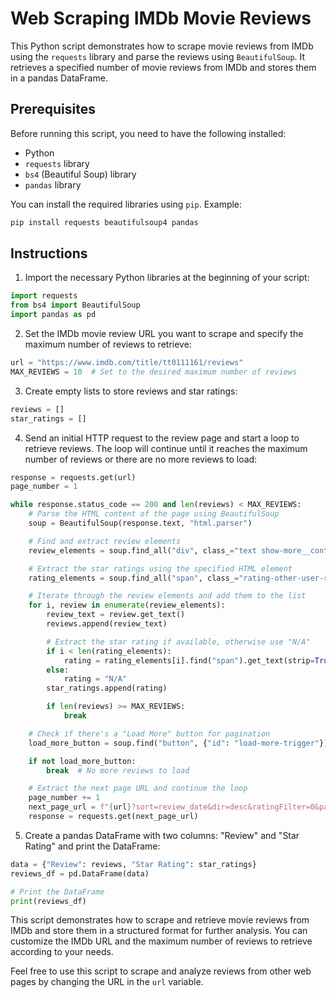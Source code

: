 
# Web Scraping IMDb Movie Reviews

This Python script demonstrates how to scrape movie reviews from IMDb using the `requests` library and parse the reviews using `BeautifulSoup`. It retrieves a specified number of movie reviews from IMDb and stores them in a pandas DataFrame.

## Prerequisites

Before running this script, you need to have the following installed:

- Python
- `requests` library
- `bs4` (Beautiful Soup) library
- `pandas` library

You can install the required libraries using `pip`. Example:

```bash
pip install requests beautifulsoup4 pandas
```

## Instructions

1. Import the necessary Python libraries at the beginning of your script:

```python
import requests
from bs4 import BeautifulSoup
import pandas as pd
```

2. Set the IMDb movie review URL you want to scrape and specify the maximum number of reviews to retrieve:

```python
url = "https://www.imdb.com/title/tt0111161/reviews"
MAX_REVIEWS = 10  # Set to the desired maximum number of reviews
```

3. Create empty lists to store reviews and star ratings:

```python
reviews = []
star_ratings = []
```

4. Send an initial HTTP request to the review page and start a loop to retrieve reviews. The loop will continue until it reaches the maximum number of reviews or there are no more reviews to load:

```python
response = requests.get(url)
page_number = 1

while response.status_code == 200 and len(reviews) < MAX_REVIEWS:
    # Parse the HTML content of the page using BeautifulSoup
    soup = BeautifulSoup(response.text, "html.parser")

    # Find and extract review elements
    review_elements = soup.find_all("div", class_="text show-more__control")

    # Extract the star ratings using the specified HTML element
    rating_elements = soup.find_all("span", class_="rating-other-user-rating")

    # Iterate through the review elements and add them to the list
    for i, review in enumerate(review_elements):
        review_text = review.get_text()
        reviews.append(review_text)

        # Extract the star rating if available, otherwise use "N/A"
        if i < len(rating_elements):
            rating = rating_elements[i].find("span").get_text(strip=True)
        else:
            rating = "N/A"
        star_ratings.append(rating)

        if len(reviews) >= MAX_REVIEWS:
            break

    # Check if there's a "Load More" button for pagination
    load_more_button = soup.find("button", {"id": "load-more-trigger"})

    if not load_more_button:
        break  # No more reviews to load

    # Extract the next page URL and continue the loop
    page_number += 1
    next_page_url = f"{url}?sort=review_date&dir=desc&ratingFilter=0&page={page_number}"
    response = requests.get(next_page_url)
```

5. Create a pandas DataFrame with two columns: "Review" and "Star Rating" and print the DataFrame:

```python
data = {"Review": reviews, "Star Rating": star_ratings}
reviews_df = pd.DataFrame(data)

# Print the DataFrame
print(reviews_df)
```

This script demonstrates how to scrape and retrieve movie reviews from IMDb and store them in a structured format for further analysis. You can customize the IMDb URL and the maximum number of reviews to retrieve according to your needs.

Feel free to use this script to scrape and analyze reviews from other web pages by changing the URL in the `url` variable.
